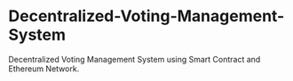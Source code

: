 # Decentralized-Voting-Management-System
Decentralized Voting Management System using Smart Contract and Ethereum Network.
